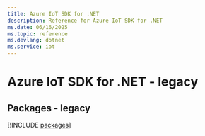 ```yaml
---
title: Azure IoT SDK for .NET
description: Reference for Azure IoT SDK for .NET
ms.date: 06/16/2025
ms.topic: reference
ms.devlang: dotnet
ms.service: iot
---
```

# Azure IoT SDK for .NET - legacy
## Packages - legacy
[!INCLUDE [packages](iot-index.md)]